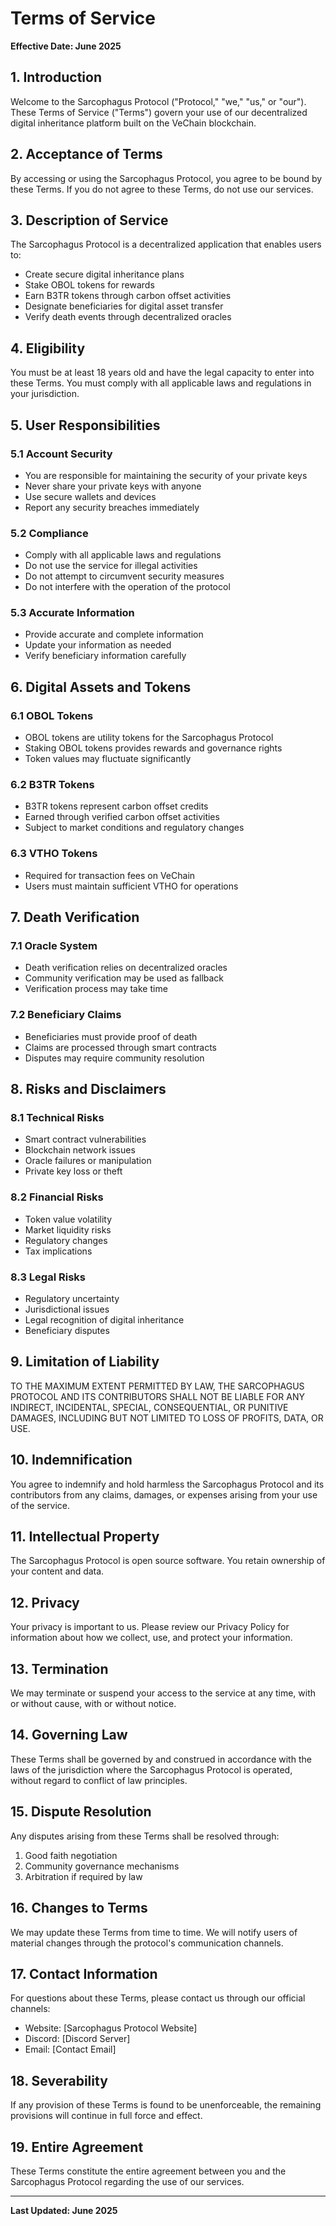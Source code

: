 # Terms of Service

**Effective Date: June 2025**

## 1. Introduction

Welcome to the Sarcophagus Protocol ("Protocol," "we," "us," or "our"). These Terms of Service ("Terms") govern your use of our decentralized digital inheritance platform built on the VeChain blockchain.

## 2. Acceptance of Terms

By accessing or using the Sarcophagus Protocol, you agree to be bound by these Terms. If you do not agree to these Terms, do not use our services.

## 3. Description of Service

The Sarcophagus Protocol is a decentralized application that enables users to:
- Create secure digital inheritance plans
- Stake OBOL tokens for rewards
- Earn B3TR tokens through carbon offset activities
- Designate beneficiaries for digital asset transfer
- Verify death events through decentralized oracles

## 4. Eligibility

You must be at least 18 years old and have the legal capacity to enter into these Terms. You must comply with all applicable laws and regulations in your jurisdiction.

## 5. User Responsibilities

### 5.1 Account Security
- You are responsible for maintaining the security of your private keys
- Never share your private keys with anyone
- Use secure wallets and devices
- Report any security breaches immediately

### 5.2 Compliance
- Comply with all applicable laws and regulations
- Do not use the service for illegal activities
- Do not attempt to circumvent security measures
- Do not interfere with the operation of the protocol

### 5.3 Accurate Information
- Provide accurate and complete information
- Update your information as needed
- Verify beneficiary information carefully

## 6. Digital Assets and Tokens

### 6.1 OBOL Tokens
- OBOL tokens are utility tokens for the Sarcophagus Protocol
- Staking OBOL tokens provides rewards and governance rights
- Token values may fluctuate significantly

### 6.2 B3TR Tokens
- B3TR tokens represent carbon offset credits
- Earned through verified carbon offset activities
- Subject to market conditions and regulatory changes

### 6.3 VTHO Tokens
- Required for transaction fees on VeChain
- Users must maintain sufficient VTHO for operations

## 7. Death Verification

### 7.1 Oracle System
- Death verification relies on decentralized oracles
- Community verification may be used as fallback
- Verification process may take time

### 7.2 Beneficiary Claims
- Beneficiaries must provide proof of death
- Claims are processed through smart contracts
- Disputes may require community resolution

## 8. Risks and Disclaimers

### 8.1 Technical Risks
- Smart contract vulnerabilities
- Blockchain network issues
- Oracle failures or manipulation
- Private key loss or theft

### 8.2 Financial Risks
- Token value volatility
- Market liquidity risks
- Regulatory changes
- Tax implications

### 8.3 Legal Risks
- Regulatory uncertainty
- Jurisdictional issues
- Legal recognition of digital inheritance
- Beneficiary disputes

## 9. Limitation of Liability

TO THE MAXIMUM EXTENT PERMITTED BY LAW, THE SARCOPHAGUS PROTOCOL AND ITS CONTRIBUTORS SHALL NOT BE LIABLE FOR ANY INDIRECT, INCIDENTAL, SPECIAL, CONSEQUENTIAL, OR PUNITIVE DAMAGES, INCLUDING BUT NOT LIMITED TO LOSS OF PROFITS, DATA, OR USE.

## 10. Indemnification

You agree to indemnify and hold harmless the Sarcophagus Protocol and its contributors from any claims, damages, or expenses arising from your use of the service.

## 11. Intellectual Property

The Sarcophagus Protocol is open source software. You retain ownership of your content and data.

## 12. Privacy

Your privacy is important to us. Please review our Privacy Policy for information about how we collect, use, and protect your information.

## 13. Termination

We may terminate or suspend your access to the service at any time, with or without cause, with or without notice.

## 14. Governing Law

These Terms shall be governed by and construed in accordance with the laws of the jurisdiction where the Sarcophagus Protocol is operated, without regard to conflict of law principles.

## 15. Dispute Resolution

Any disputes arising from these Terms shall be resolved through:
1. Good faith negotiation
2. Community governance mechanisms
3. Arbitration if required by law

## 16. Changes to Terms

We may update these Terms from time to time. We will notify users of material changes through the protocol's communication channels.

## 17. Contact Information

For questions about these Terms, please contact us through our official channels:
- Website: [Sarcophagus Protocol Website]
- Discord: [Discord Server]
- Email: [Contact Email]

## 18. Severability

If any provision of these Terms is found to be unenforceable, the remaining provisions will continue in full force and effect.

## 19. Entire Agreement

These Terms constitute the entire agreement between you and the Sarcophagus Protocol regarding the use of our services.

---

**Last Updated: June 2025** 